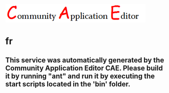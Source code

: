![CAE](https://github.com/CAETESTRWTH/CAE-Deployment-Temp/blob/master/microservice-9/img/logo.png)  

fr
===================


This service was automatically generated by the Community Application Editor CAE. Please build it by running "ant" and run it by executing the start scripts located in the 'bin' folder.
---------------

